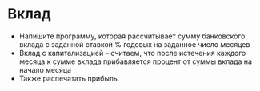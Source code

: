 # Вклад

 - Напишите программу, которая рассчитывает сумму
банковского вклада с заданной ставкой % годовых
на заданное число месяцев
 - Вклад с капитализацией – считаем, что после
истечения каждого месяца к сумме вклада
прибавляется процент от суммы вклада на начало
месяца
 - Также распечатать прибыль
